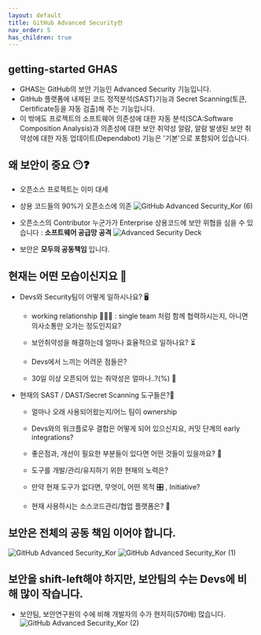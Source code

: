 ```yaml
---
layout: default
title: GitHub Advanced Security란
nav_order: 5
has_children: true
---
```



## getting-started GHAS   
- GHAS는 GitHub의 보안 기능인 Advanced Security 기능입니다. 
- GitHub 플랫폼에 내제된 코드 정적분석(SAST)기능과 Secret Scanning(토큰, Certificate등을 자동 검출)해 주는 기능입니다. 
- 이 밖에도 프로젝트의 소프트웨어 의존성에 대한 자동 분석(SCA:Software Composition Analysis)과 의존성에 대한 보안 취약성 알람, 알람 발생된 보안 취약성에 대한 자동 업데이트(Dependabot) 기능은 '기본'으로 포함되어 있습니다.

## 왜 보안이 중요 😶❓ 

- 오픈소스 프로젝트는 이미 대세 <br>
- 상용 코드들의 90%가 오픈소스에 의존 
   ![GitHub Advanced Security_Kor (6)](https://user-images.githubusercontent.com/40287191/120053479-50842700-c065-11eb-9772-7728add02e3d.png)

- 오픈소스의 Contributor 누군가가 Enterprise 상용코드에 보안 위협을 심을 수 있습니다 : **소프트웨어 공급망 공격**
   ![Advanced Security Deck](https://user-images.githubusercontent.com/40287191/120103297-e9ac5e00-c189-11eb-96a6-e6b723b58dfe.png)

- 보안은 **모두의 공동책임** 입니다.

## 현재는 어떤 모습이신지요 🧐
  
* Devs와 Security팀이 어떻게 일하시나요? 🖥️
  * working relationship 🧑‍🤝‍🧑 : single team 처럼 함께 협력하시는지, 아니면 의사소통만 오가는 정도인지요?
  
  * 보안취약성을 해결하는데 얼마나 효율적으로 일하나요? ⏳
  
  * Devs에서 느끼는 어려운 점들은? 
  
  * 30일 이상 오픈되어 있는 취약성은 얼마나..?(%) 📆

* 현재의 SAST / DAST/Secret Scanning 도구들은?🤔 
  
  * 얼마나 오래 사용되어왔는지/어느 팀이 ownership
  
  * Devs와의 워크플로우 결합은 어떻게 되어 있으신지요, 커밋 단계의 early integrations?
  
  * 좋은점과, 개선이 필요한 부분들이 있다면 어떤 것들이 있을까요? 👀
  
  * 도구를 개발/관리/유지하기 위한 현재의 노력은? 
  
  * 만약 현재 도구가 없다면, 무엇이, 어떤 목적 🎛️ , Initiative?
  
  * 현재 사용하시는 소스코드관리/협업 플랫폼은? 👀

## 보안은 전체의 공동 책임 이어야 합니다. 
![GitHub Advanced Security_Kor](https://user-images.githubusercontent.com/40287191/119857145-48859380-bf4e-11eb-9d77-eca22533bc12.png)
![GitHub Advanced Security_Kor (1)](https://user-images.githubusercontent.com/40287191/119857223-59360980-bf4e-11eb-8677-48b2231331b9.png)

## 보안을 shift-left해야 하지만, 보안팀의 수는 Devs에 비해 많이 작습니다. 
  - 보안팀, 보안연구원의 수에 비해 개발자의 수가 현저히(570배) 많습니다.
![GitHub Advanced Security_Kor (2)](https://user-images.githubusercontent.com/40287191/119857448-8a163e80-bf4e-11eb-9c57-f95b0773e733.png)



